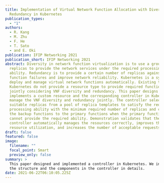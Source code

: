 ```yaml
---
title: Implementation of Virtual Network Function Allocation with Diversity and
  Redundancy in Kubernetes
publication_types:
  - "1"
authors:
  - R. Kang
  - M. Zhu
  - F. He
  - T. Sato
  - and E. Oki
publication: IFIP Networking 2021
publication_short: IFIP Networking 2021
abstract: Diversity in network function virtualization is to use a group of thin
  replicas to provide the network services under the required processing
  ability. Redundancy is to provide a certain number of replicas against
  function failures and improve network reliability. Kubernetes is a system to
  deploy and manage virtual network functions automatically. Existing tools in
  Kubernetes do not provide a resource type to provide required functions
  jointly considering VNF diversity and redundancy. This paper designs and
  implements a custom resource and the corresponding controller in Kubernetes to
  manage the VNF diversity and redundancy jointly. The controller selects
  suitable replicas from a pool of replica templates to satisfy the required
  processing ability with the minimum required number of replicas and converts
  the backup functions to the primary functions when the primary functions
  cannot provide the required ability. Demonstration validates that the
  controller automatically manages the resources correctly, improves the
  resource utilization, and increases the number of acceptable requests.
draft: false
featured: false
image:
  filename: ""
  focal_point: Smart
  preview_only: false
summary: >
  This paper designed and implemented a controller in Kubernetes. We introduced
  the structure and the components in the controller in details.
date: 2021-06-22T06:10:05.225Z
---
```

